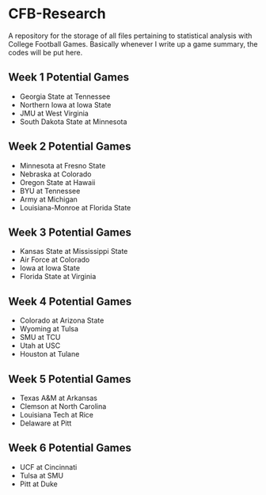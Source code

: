 # CFB-Research
A repository for the storage of all files pertaining to statistical analysis with College Football Games. Basically whenever I write up a game summary, the codes will be put here.

## Week 1 Potential Games

- Georgia State at Tennessee
- Northern Iowa at Iowa State
- JMU at West Virginia
- South Dakota State at Minnesota

## Week 2 Potential Games

- Minnesota at Fresno State
- Nebraska at Colorado
- Oregon State at Hawaii
- BYU at Tennessee
- Army at Michigan
- Louisiana-Monroe at Florida State

## Week 3 Potential Games

- Kansas State at Mississippi State
- Air Force at Colorado
- Iowa at Iowa State
- Florida State at Virginia

## Week 4 Potential Games

- Colorado at Arizona State
- Wyoming at Tulsa
- SMU at TCU
- Utah at USC
- Houston at Tulane

## Week 5 Potential Games

- Texas A&M at Arkansas
- Clemson at North Carolina
- Louisiana Tech at Rice
- Delaware at Pitt

## Week 6 Potential Games

- UCF at Cincinnati
- Tulsa at SMU
- Pitt at Duke

